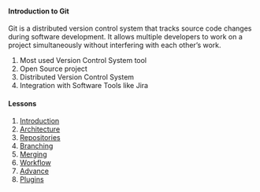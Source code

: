 #### Introduction to Git

Git is a distributed version control system that tracks source code changes during software development. It allows multiple developers to work on a project simultaneously without interfering with each other’s work.

1) Most used Version Control System tool
2) Open Source project 
3) Distributed Version Control System
4) Integration with Software Tools like Jira



#### Lessons

1)  [Introduction](https://github.com/savanarohit/Git-Ninja/blob/main/01_Introduction.md)
2)  [Architecture](https://github.com/savanarohit/Git-Ninja/blob/main/02_Architecture.md)
3)  [Repositories](https://github.com/savanarohit/Git-Ninja/blob/main/03_Repositories.md)
4)  [Branching](https://github.com/savanarohit/Git-Ninja/blob/main/04_Branching.md)
5)  [Merging](https://github.com/savanarohit/Git-Ninja/blob/main/05_Merging.md)
6)  [Workflow](https://github.com/savanarohit/Git-Ninja/blob/main/06_Workflow.md)
7)  [Advance](https://github.com/savanarohit/Git-Ninja/blob/main/07_Advance.md)
8)  [Plugins](https://github.com/savanarohit/Git-Ninja/blob/main/08_Plugins.md)


